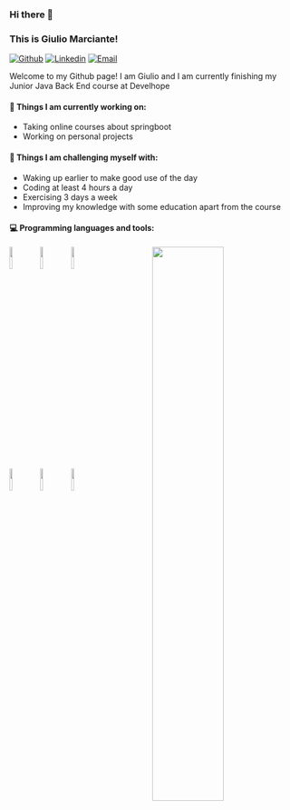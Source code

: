  ### Hi there 👋 
### This is Giulio Marciante!

[![Github](https://img.shields.io/badge/-Github-000?style=flat&logo=Github&logoColor=white)](https://github.com/GiulioMarciante)
[![Linkedin](https://img.shields.io/badge/-LinkedIn-blue?style=flat&logo=Linkedin&logoColor=white)](https://www.linkedin.com/in/giulio-marciante-276735190/)
[![Email](https://img.shields.io/badge/-Gmail-c14438?style=flat&logo=Gmail&logoColor=white)](mailto:giulio.marciante@hotmail.com)

Welcome to my Github page! I am Giulio and I am currently finishing my Junior Java Back End course at Develhope  



#### 🌱 Things I am currently working on: 
- Taking online courses about springboot
- Working on personal projects

#### :muscle: Things I am challenging myself with:
- Waking up earlier to make good use of the day
- Coding at least 4 hours a day
- Exercising 3 days a week
- Improving my knowledge with some education apart from the course

#### :computer: Programming languages and tools: 
<p>
	<img width="50%" align="right" src="https://github-readme-stats.vercel.app/api?username=GiulioMarciante&show_icons=true&hide_border=true" />

<code><img width="10%" src="https://th.bing.com/th/id/R.e41c6c29dc525e7a64bc3b5e264ef7bd?rik=%2f2Yv%2f0TTxmEWRA&pid=ImgRaw&r=0"></code>
<code><img width="10%" src="https://www.vectorlogo.zone/logos/springio/springio-icon.svg"></code>
<code><img width="10%" src="https://upload.wikimedia.org/wikipedia/commons/thumb/9/9c/IntelliJ_IDEA_Icon.svg/240px-IntelliJ_IDEA_Icon.svg.png"></code>
<br />
<code><img width="10%" src="https://pngimg.com/uploads/mysql/mysql_PNG23.png"></code>
<code><img width="10%" src="https://creazilla-store.fra1.digitaloceanspaces.com/icons/3253808/git-icon-icon-md.png"></code>
<code><img width="10%" src="https://www.vectorlogo.zone/logos/visualstudio_code/visualstudio_code-icon.svg"></code>
<br />
</p>
